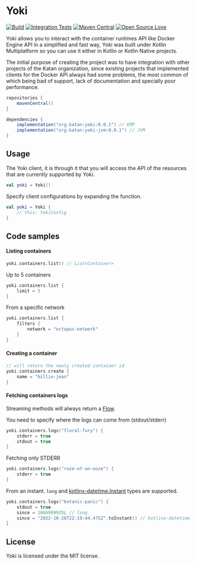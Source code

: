 # Yoki

[![Build](https://github.com/KatanPanel/yoki/actions/workflows/build.yml/badge.svg)](https://github.com/KatanPanel/yoki/actions/workflows/build.yml)
[![Integration Tests](https://github.com/KatanPanel/yoki/actions/workflows/integration-tests.yml/badge.svg)](https://github.com/KatanPanel/yoki/actions/workflows/integration-tests.yml)
[![Maven Central](https://img.shields.io/maven-central/v/org.katan/yoki)](https://mvnrepository.com/artifact/org.katan)
[![Open Source Love](https://badges.frapsoft.com/os/v2/open-source.png?v=103)](https://github.com/ellerbrock/open-source-badges/)
</center>

Yoki allows you to interact with the container runtimes API like Docker Engine API in a simplified and fast way, Yoki was built under Kotlin Multiplatform so you can use it either in Kotlin or Kotlin Native projects.

The initial purpose of creating the project was to have integration with other projects of the Katan organization, since existing projects that implemented clients for the Docker API always had some problems, the most common of which being bad of support, lack of documentation and specially poor performance.

```groovy
repositories {
    mavenCentral()
}

dependencies {
    implementation("org.katan:yoki:0.0.1") // KMP
    implementation("org.katan:yoki-jvm:0.0.1") // JVM
}
```

## Usage
The Yoki client, it is through it that you will access the API of the resources that are currently supported by Yoki.

```kotlin
val yoki = Yoki()
```

Specify client configurations by expanding the function.
```kotlin
val yoki = Yoki {
    // this: YokiConfig
}
```

## Code samples
#### Listing containers

```kotlin
yoki.containers.list() // List<Container>
```

Up to 5 containers
```kotlin
yoki.containers.list {
    limit = 5
}
```

From a specific network
```kotlin
yoki.containers.list {
    filters {
        network = "octopus-network"
    }
}
```

#### Creating a container
```kotlin
// will return the newly created container id
yoki.containers.create {
    name = "billie-jean"
}
```

#### Fetching containers logs
Streaming methods will always return a [Flow](https://kotlinlang.org/docs/flow.html).

You need to specify where the logs can come from (stdout/stderr)
```kotlin
yoki.containers.logs("floral-fury") {
    stderr = true
    stdout = true
}
```

Fetching only STDERR
```kotlin
yoki.containers.logs("ruze-of-an-ooze") {
    stderr = true
}
```

From an instant. `long` and [kotlinx-datetime.Instant](https://github.com/Kotlin/kotlinx-datetime) types are supported. 
```kotlin
yoki.containers.logs("botanic-panic") {
    stdout = true
    since = 1666999925L // long
    since = "2022-10-28T22:19:44.475Z".toInstant() // kotlinx-datetime.Instant
}
```

## License
Yoki is licensed under the MIT license.
